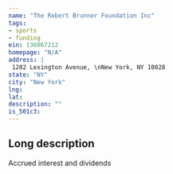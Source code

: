 ```yaml
---
name: "The Robert Brunner Foundation Inc"
tags:
- sports
- funding
ein: 136067212
homepage: "N/A"
address: |
 1202 Lexington Avenue, \nNew York, NY 10028
state: "NY"
city: "New York"
lng: 
lat: 
description: ""
is_501c3: 
---
```


## Long description

Accrued interest and dividends
